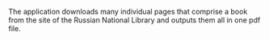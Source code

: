 The application downloads many individual pages that comprise a book from the site of the Russian National Library and outputs them all in one pdf file.

